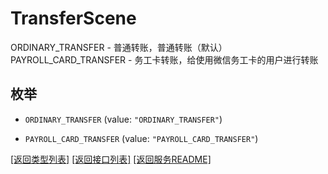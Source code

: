 # TransferScene

  ORDINARY_TRANSFER - 普通转账，普通转账（默认）  PAYROLL_CARD_TRANSFER - 务工卡转账，给使用微信务工卡的用户进行转账

## 枚举


* `ORDINARY_TRANSFER` (value: `"ORDINARY_TRANSFER"`)

* `PAYROLL_CARD_TRANSFER` (value: `"PAYROLL_CARD_TRANSFER"`)


[\[返回类型列表\]](README.md#类型列表)
[\[返回接口列表\]](README.md#接口列表)
[\[返回服务README\]](README.md)


